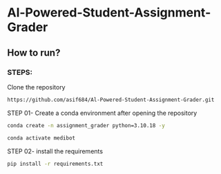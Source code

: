 # Al-Powered-Student-Assignment-Grader

## How to run?

### STEPS:

Clone the repository

```bash
https://github.com/asif684/Al-Powered-Student-Assignment-Grader.git
```

STEP 01- Create a conda environment after opening the repository

```bash
conda create -n assignment_grader python=3.10.18 -y
```

```bash
conda activate medibot
```

STEP 02- install the requirements

```bash
pip install -r requirements.txt
```

